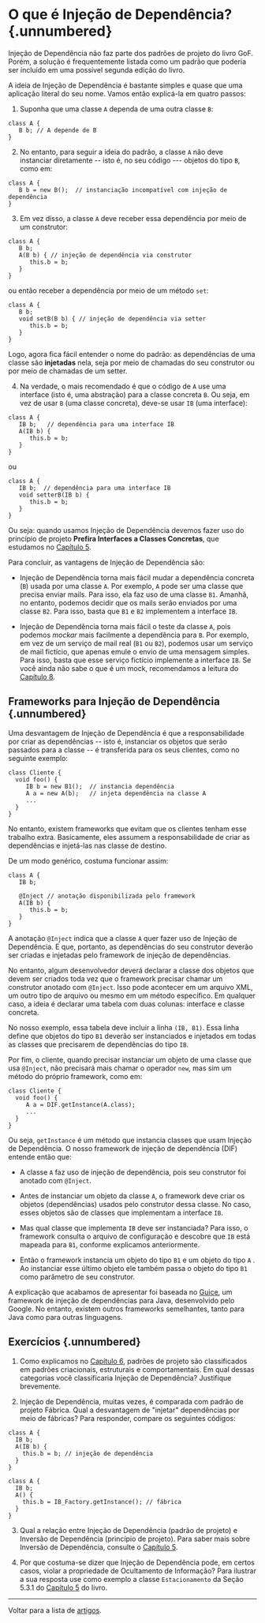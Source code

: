 
# O que é Injeção de Dependência?   {.unnumbered}

Injeção de Dependência não faz parte dos padrões de projeto do livro 
GoF. Porém, a solução é frequentemente listada como um padrão que 
poderia ser incluído em uma possível segunda edição do livro.

A ideia de Injeção de Dependência é bastante simples e quase que uma 
aplicação literal do seu nome. Vamos então explicá-la em quatro
passos:

1. Suponha que uma classe `A` dependa de uma outra classe `B`:

```
class A {
   B b; // A depende de B
}
```

2. No entanto, para seguir a ideia do padrão, a classe `A` não deve 
instanciar diretamente -- isto é, no seu código --- objetos do 
tipo `B`, como em:

```
class A {
   B b = new B();  // instanciação incompatível com injeção de dependência 
}
```

3. Em vez disso, a classe `A` deve receber essa dependência por meio
de um construtor:

```
class A {
   B b;
   A(B b) { // injeção de dependência via construtor
      this.b = b;
   }
}
```

ou então receber a dependência por meio de um método `set`:

```
class A {
   B b;
   void setB(B b) { // injeção de dependência via setter
      this.b = b;
   }
}
```

Logo, agora fica fácil entender o nome do padrão: as dependências
de uma classe são **injetadas** nela, seja por meio de chamadas 
do seu construtor ou por meio de chamadas de um setter. 

4. Na verdade, o mais recomendado é que o código de `A` use uma interface (isto é, 
uma abstração) para a classe concreta `B`. Ou seja, em vez de usar `B` (uma 
classe concreta), deve-se usar `IB` (uma interface):

```
class A {
   IB b;   // dependência para uma interface IB
   A(IB b) {
      this.b = b;
   }
}
```

ou 

```
class A {
   IB b;  // dependência para uma interface IB
   void setterB(IB b) {
      this.b = b;
   }
}
```

Ou seja: quando usamos Injeção de Dependência devemos fazer uso do princípio 
de projeto **Prefira Interfaces a Classes Concretas**, que estudamos no 
[Capítulo 5](../cap5.html#princ%C3%ADpio-de-invers%C3%A3o-de-depend%C3%AAncias).

Para concluir, as vantagens de Injeção de Dependência são:

* Injeção de Dependência torna mais fácil mudar a dependência concreta (`B`) 
usada por uma classe `A`. Por exemplo, `A` pode ser uma classe que precisa enviar
mails. Para isso, ela faz uso de uma classe `B1`. Amanhã, no entanto, podemos 
decidir que os mails serão enviados por uma classe `B2`. Para isso, basta que `B1` e `B2` implementem
a interface `IB`.
       
* Injeção de Dependência torna mais fácil o teste da classe `A`, pois podemos *mockar*
mais facilmente a dependência para `B`. Por exemplo, em vez de um serviço de mail real 
(`B1` ou `B2`), podemos usar um serviço de mail fictício, que apenas emule o envio 
de uma mensagem simples. Para isso, basta que esse serviço fictício implemente a 
interface `IB`. Se você ainda não sabe o que é um mock, recomendamos a leitura
do [Capítulo 8](../cap8.html#mocks).
 

## Frameworks para Injeção de Dependência {.unnumbered}

Uma desvantagem de Injeção de Dependência é que a responsabilidade por criar as
dependências -- isto é, instanciar os objetos que serão passados para a classe
-- é transferida para os seus clientes, como no seguinte exemplo:

```
class Cliente {
  void foo() {
     IB b = new B1();  // instancia dependência
     A a = new A(b);   // injeta dependência na classe A
     ...
  } 
}
```

No entanto, existem frameworks que evitam que os clientes tenham esse trabalho extra.
Basicamente, eles assumem a responsabilidade de criar as dependências
e injetá-las nas classe de destino.

De um modo genérico, costuma funcionar assim:

```
class A {
   IB b;

   @Inject // anotação disponibilizada pelo framework
   A(IB b) { 
      this.b = b;
   }
}
```

A anotação `@Inject` indica que a classe `A` quer fazer uso de
Injeção de Dependência. E que, portanto, as dependências do seu construtor
deverão ser criadas e injetadas pelo framework de injeção
de dependências.

No entanto, algum desenvolvedor deverá declarar a classe dos objetos que devem
ser criados toda vez que o framework precisar chamar um construtor anotado com
`@Inject`. Isso pode acontecer em um arquivo XML, um outro tipo de arquivo ou mesmo em
um método específico. Em qualquer caso, a ideia é declarar uma tabela
com duas colunas: interface e classe concreta.

No nosso exemplo, essa tabela deve incluir a linha `(IB, B1)`. Essa linha 
define que objetos do tipo `B1` deverão ser instanciados e injetados 
em todas as classes que precisarem de dependências do tipo `IB`. 

Por fim, o cliente, quando precisar instanciar um objeto de uma classe que 
usa `@Inject`, não precisará mais chamar o operador `new`, mas sim um método 
do próprio framework, como em:


```
class Cliente {
  void foo() {
     A a = DIF.getInstance(A.class);
     ...
  } 
}
```

Ou seja, `getInstance` é um método que instancia classes que usam Injeção de
Dependência. O nosso framework de injeção de dependência (DIF)
entende então que:

* A classe `A` faz uso de injeção de dependência, pois seu construtor foi
anotado com `@Inject`.

* Antes de instanciar um objeto da classe `A`, o framework deve criar os
objetos (dependências) usados pelo construtor dessa classe. No caso,
esses objetos são de classes que implementam a interface `IB`.

* Mas qual classe que implementa `IB` deve ser instanciada? Para isso, 
o framework consulta o arquivo de configuração e descobre que `IB` 
está mapeada para `B1`, conforme explicamos anteriormente.

* Então o framework instancia um objeto do tipo `B1` e um objeto do 
tipo `A` . Ao instanciar esse último objeto ele também passa o objeto 
do tipo `B1` como parâmetro de seu construtor.

A explicação que acabamos de apresentar foi baseada no 
[Guice](https://github.com/google/guice), 
um framework de injeção de dependências para Java, desenvolvido pelo Google. 
No entanto, existem outros frameworks semelhantes, tanto para Java como 
para outras linguagens.

## Exercícios {.unnumbered}

1. Como explicamos no [Capítulo 6](../cap6.html#introdu%C3%A7%C3%A3o),
padrões de projeto são classificados em padrões criacionais,
estruturais e comportamentais. Em qual dessas categorias você classificaria
Injeção de Dependência? Justifique brevemente.

2. Injeção de Dependência, muitas vezes, é comparada com padrão de projeto
Fábrica. Qual a desvantagem de "injetar" dependências por meio de fábricas?
Para responder, compare os seguintes códigos:

 ```
 class A {
   IB b;
   A(IB b) { 
     this.b = b; // injeção de dependência 
   }
 }
 ```

 ```
 class A {
   IB b;
   A() { 
     this.b = IB_Factory.getInstance(); // fábrica
   }
 }
 ```

3. Qual a relação entre Injeção de Dependência (padrão de projeto) e Inversão
de Dependência (princípio de projeto). Para saber mais sobre Inversão de 
Dependência, consulte o [Capítulo 5](../cap5.html#princ%C3%ADpio-de-invers%C3%A3o-de-depend%C3%AAncias).

4. Por que costuma-se dizer que Injeção de Dependência pode, em certos casos,
violar a propriedade de Ocultamento de Informação? Para ilustrar a sua resposta
use como exemplo a classe `Estacionamento` da Seção 5.3.1 do 
[Capítulo 5](../cap5.html#exemplo-1) do livro.

* * * 

Voltar para a lista de [artigos](./artigos.html).

